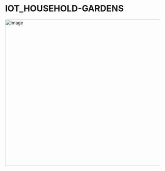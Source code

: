 # IOT_HOUSEHOLD-GARDENS
<img width="886" height="478" alt="image" src="https://github.com/user-attachments/assets/d13d96fc-796d-40ae-9ed4-8ce52c50c3ed" />
